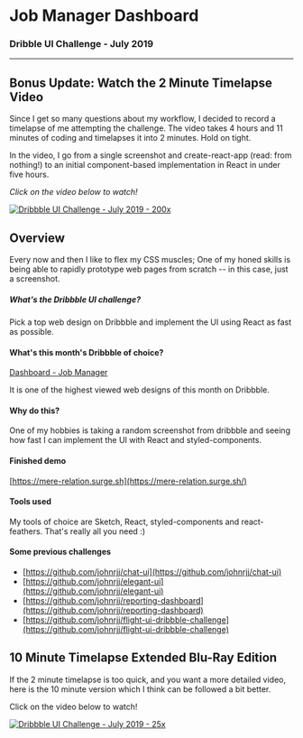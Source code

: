 # Job Manager Dashboard 

### Dribble UI Challenge - July 2019

-------- 

## Bonus Update: Watch the 2 Minute Timelapse Video

Since I get so many questions about my workflow, I decided to record a timelapse of me attempting the challenge. The video takes 4 hours and 11 minutes of coding and timelapses it into 2 minutes. Hold on tight.

In the video, I go from a single screenshot and create-react-app (read: from nothing!) to an initial component-based implementation in React in under five hours. 


*Click on the video below to watch!*

[![Dribbble UI Challenge - July 2019 - 200x](https://i.imgur.com/BKymYmc.png)](https://www.youtube.com/watch?v=46nTARC1hSI "Dribbble UI Challenge - July 2019 [Timelapse 200x] 4K")



## Overview

Every now and then I like to flex my CSS muscles; One of my honed skills is being able to rapidly prototype web pages from scratch -- in this case, just a screenshot.

##### What's the Dribbble UI challenge?

Pick a top web design on Dribbble and implement the UI using React as fast as possible. 

#### What's this month's Dribbble of choice?

[Dashboard - Job Manager](https://dribbble.com/shots/6696668-Dashboard-Job-Manager)

It is one of the highest viewed web designs of this month on Dribbble.

#### Why do this?

One of my hobbies is taking a random screenshot from dribbble and seeing how fast I can implement the UI with React and styled-components.

#### Finished demo

[https://mere-relation.surge.sh](https://mere-relation.surge.sh/)

#### Tools used

My tools of choice are Sketch, React, styled-components and react-feathers. That's really all you need :) 


#### Some previous challenges

- [https://github.com/johnrjj/chat-ui](https://github.com/johnrjj/chat-ui) 
- [https://github.com/johnrjj/elegant-ui](https://github.com/johnrjj/elegant-ui)
- [https://github.com/johnrjj/reporting-dashboard](https://github.com/johnrjj/reporting-dashboard)
- [https://github.com/johnrjj/flight-ui-dribbble-challenge](https://github.com/johnrjj/flight-ui-dribbble-challenge)


## 10 Minute Timelapse Extended Blu-Ray Edition 

If the 2 minute timelapse is too quick, and you want a more detailed video, here is the 10 minute version which I think can be followed a bit better.

Click on the video below to watch!

[![Dribbble UI Challenge - July 2019 - 25x](https://i.imgur.com/s380O1w.png)](https://www.youtube.com/watch?v=kGtxwVoXo1U "Dribbble UI Challenge - July 2019 [Timelapse 25x] 4K")


